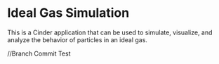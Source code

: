 # Ideal Gas Simulation
This is a Cinder application that can be used to simulate, visualize, and analyze the behavior of particles in an ideal gas.

//Branch Commit Test